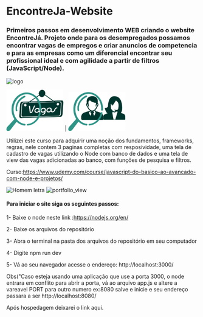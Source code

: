 # EncontreJa-Website
### Primeiros passos em desenvolvimento WEB criando o website EncontreJá. Projeto onde para os desempregados possamos encontrar vagas de empregos e criar anuncios de competencia e para as empresas como um diferencial encontrar seu profissional ideal e com agilidade a partir de filtros (JavaScript/Node).


![logo](https://github.com/hericlese/EncontreJa-Website/blob/master/public/img/logotxt.png)


<img src="images/btnvagas.png" width="150">  |  <img src="images/btnprofissional.png" width="150">




Utilizei este curso para adquirir uma noção dos fundamentos, frameworks, regras, nele contem 3 paginas completas com resposividade, uma tela de cadastro de vagas utilizando o Node com banco de dados e uma tela de view das vagas adicionadas ao banco, com funções de pesquisa e filtros.

Curso:https://www.udemy.com/course/javascript-do-basico-ao-avancado-com-node-e-projetos/

![Homem letra](https://github.com/hericlese/EncontreJa-Website/blob/master/homem%20letra.gif)
<img width="200" alt="portfolio_view" src="https://github.com/hericlese/EncontreJa-Website/blob/master/homem%20letra.gif">



#### Para iniciar o site siga os seguintes passos:

1- Baixe o node neste link :https://nodejs.org/en/

2- Baixe os arquivos do repositório

3- Abra o terminal na pasta dos arquivos do repositório em seu computador

4- Digite npm run dev

5- Vá ao seu navegador acesse o endereço: http://localhost:3000/

Obs("Caso esteja usando uma aplicação que use a porta 3000, o node entrara em conflito para abrir a porta, vá ao arquivo app.js e altere a vareavel PORT para outro numero ex:8080 salve e inicie e seu endereço passara a ser http://localhost:8080/

Após hospedagem deixarei o link aqui.
